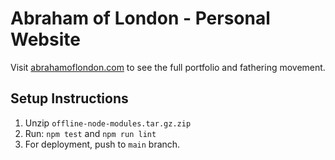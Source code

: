 # Abraham of London - Personal Website

Visit [abrahamoflondon.com](https://abrahamoflondon.com) to see the full portfolio and fathering movement.

## Setup Instructions
1. Unzip `offline-node-modules.tar.gz.zip`
2. Run: `npm test` and `npm run lint`
3. For deployment, push to `main` branch.
